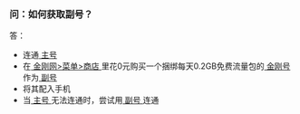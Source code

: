 ### 问：如何获取副号？
答：
- 连通[ 主号 ]()
- 在[ 金刚网>菜单>商店 ]()里花0元购买一个捆绑每天0.2GB免费流量包的[ 金刚号 ](https://a2zitpro.github.io/web/金刚号)作为[ 副号 ](https://a2zitpro.github.io/web/副号)
- 将其配入手机
- 当[ 主号 ](https://a2zitpro.github.io/web/主号)无法连通时，尝试用[ 副号 ](https://a2zitpro.github.io/web/副号)连通


